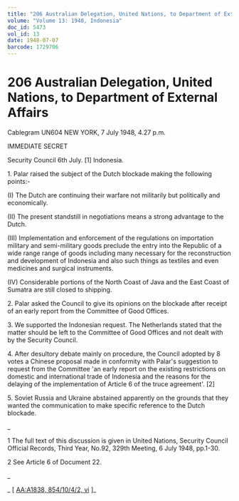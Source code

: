```yaml
---
title: "206 Australian Delegation, United Nations, to Department of External Affairs"
volume: "Volume 13: 1948, Indonesia"
doc_id: 5473
vol_id: 13
date: 1948-07-07
barcode: 1729706
---
```


# 206 Australian Delegation, United Nations, to Department of External Affairs

Cablegram UN604 NEW YORK, 7 July 1948, 4.27 p.m.

IMMEDIATE SECRET

Security Council 6th July. [1] Indonesia.

1\. Palar raised the subject of the Dutch blockade making the following points:-

(I) The Dutch are continuing their warfare not militarily but politically and economically.

(II) The present standstill in negotiations means a strong advantage to the Dutch.

(III) Implementation and enforcement of the regulations on importation military and semi-military goods preclude the entry into the Republic of a wide range range of goods including many necessary for the reconstruction and development of Indonesia and also such things as textiles and even medicines and surgical instruments.

(IV) Considerable portions of the North Coast of Java and the East Coast of Sumatra are still closed to shipping.

2\. Palar asked the Council to give its opinions on the blockade after receipt of an early report from the Committee of Good Offices.

3\. We supported the Indonesian request. The Netherlands stated that the matter should be left to the Committee of Good Offices and not dealt with by the Security Council.

4\. After desultory debate mainly on procedure, the Council adopted by 8 votes a Chinese proposal made in conformity with Palar's suggestion to request from the Committee 'an early report on the existing restrictions on domestic and international trade of Indonesia and the reasons for the delaying of the implementation of Article 6 of the truce agreement'. [2]

5\. Soviet Russia and Ukraine abstained apparently on the grounds that they wanted the communication to make specific reference to the Dutch blockade.

_

1 The full text of this discussion is given in United Nations, Security Council Official Records, Third Year, No.92, 329th Meeting, 6 July 1948, pp.1-30.

2 See Article 6 of Document 22.

_

_ [ [AA:A1838, 854/10/4/2, vi](http://www.naa.gov.au/cgi-bin/Search?O=I&Number=1729706) ]_
